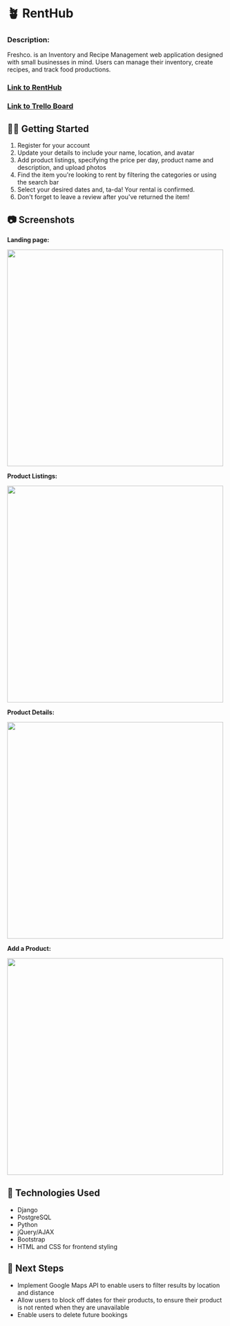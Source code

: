 # 🪴 RentHub

### Description:

Freshco. is an Inventory and Recipe Management web application designed with small businesses in mind. Users can manage their inventory, create recipes, and track food productions.

### [Link to RentHub](https://renthub.fly.dev/)

### [Link to Trello Board](https://trello.com/b/56HvnC0w/project-3-renthub)

## 🏃‍♀️ Getting Started

1. Register for your account
2. Update your details to include your name, location, and avatar
3. Add product listings, specifying the price per day, product name and description, and upload photos
4. Find the item you're looking to rent by filtering the categories or using the search bar
5. Select your desired dates and, ta-da! Your rental is confirmed.
6. Don't forget to leave a review after you've returned the item!

## 📷 Screenshots

**Landing page:**

<img src="#" width=500px>

**Product Listings:**

<img src="#" width=500px>

**Product Details:**

<img src="#" width=500px>

**Add a Product:**

<img src="#" width=500px>

## 💾 Technologies Used

-   Django
-   PostgreSQL
-   Python
-   jQuery/AJAX
-   Bootstrap
-   HTML and CSS for frontend styling

## 🚀 Next Steps

-   Implement Google Maps API to enable users to filter results by location and distance
-   Allow users to block off dates for their products, to ensure their product is not rented when they are unavailable
-   Enable users to delete future bookings
